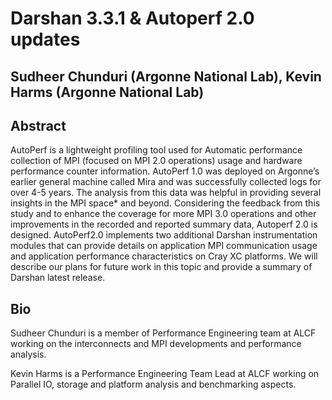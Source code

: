 # Darshan 3.3.1 & Autoperf 2.0 updates
## Sudheer Chunduri (Argonne National Lab), Kevin Harms (Argonne National Lab)

## Abstract
AutoPerf is a lightweight profiling tool used for Automatic performance collection of MPI (focused on MPI 2.0 operations) usage and hardware performance counter information. AutoPerf 1.0 was deployed on Argonne’s earlier general machine called Mira and was successfully collected logs for over 4-5 years. The analysis from this data was helpful in providing several insights in the MPI space* and beyond. Considering the feedback from this study and to enhance the coverage for more MPI 3.0 operations and other improvements in the recorded and reported summary data, Autoperf 2.0 is designed. AutoPerf2.0 implements two additional Darshan instrumentation modules that can provide details on application MPI communication usage and application performance characteristics on Cray XC platforms. We will describe our plans for future work in this topic and provide a summary of Darshan latest release.

## Bio
Sudheer Chunduri is a member of Performance Engineering team at ALCF working on the interconnects and MPI developments and performance analysis.

Kevin Harms is a Performance Engineering Team Lead at ALCF working on Parallel IO, storage and platform analysis and benchmarking aspects.
